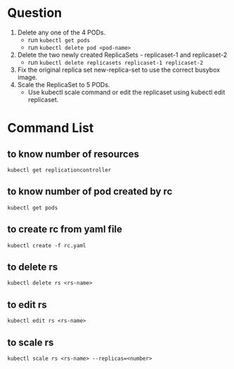 # Question
1. Delete any one of the 4 PODs.
    - run `kubectl get pods`
    - run `kubectl delete pod <pod-name>`
2. Delete the two newly created ReplicaSets - replicaset-1 and replicaset-2
    - run `kubectl delete replicasets replicaset-1 replicaset-2 `
3. Fix the original replica set new-replica-set to use the correct busybox image.
4. Scale the ReplicaSet to 5 PODs.
    - Use kubectl scale command or edit the replicaset using kubectl edit replicaset.

# Command List

## to know number of resources

```
kubectl get replicationcontroller
```

## to know number of pod created by rc

```
kubectl get pods
```

## to create rc from yaml file

```
kubectl create -f rc.yaml
```

## to delete rs
```
kubectl delete rs <rs-name>
```

## to edit rs
```
kubectl edit rs <rs-name>
```

## to scale rs
```
kubectl scale rs <rs-name> --replicas=<number>
```
